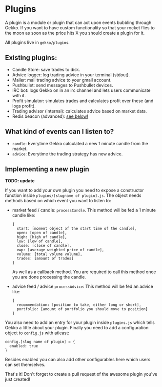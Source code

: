 # Plugins

A plugin is a module or plugin that can act upon events bubbling 
through Gekko. If you want to have custom functionality so that your rocket
flies to the moon as soon as the price hits X you should create a plugin for it.

All plugins live in `gekko/plugins`.

## Existing plugins:

- Candle Store: save trades to disk.
- Advice logger: log trading advice in your terminal (stdout).
- Mailer: mail trading advice to your gmail account.
- Pushbullet: send messages to Pushbullet devices.
- IRC bot: logs Gekko on in an irc channel and lets users communicate with it.
- Profit simulator: simulates trades and calculates profit over these (and logs profit).
- Trading advisor (internal): calculates advice based on market data.
- Redis beacon (advanced): [see below!](#redis-beacon)

## What kind of events can I listen to?

- `candle`: Everytime Gekko calculated a new 1 minute candle from the market.
- `advice`: Everytime the trading strategy has new advice.

## Implementing a new plugin

**TODO: update**

If you want to add your own plugin you need to expose a constructor function inside
`plugins/[slugname of plugin].js`. The object needs methods based on which event you want
to listen to:

- market feed / candle: `processCandle`.
  This method will be fed a 1 minute candle like:

      {
        start: [moment object of the start time of the candle],
        open: [open of candle],
        high: [high of candle],
        low: [low of candle],
        close: [close of candle],
        vwp: [average weighted price of candle],
        volume: [total volume volume],
        trades: [amount of trades]
      }

  As well as a callback method. You are required to call this method
  once you are done processing the candle.

- advice feed / advice `processAdvice`:
  This method will be fed an advice like:

      {
        recommendation: [position to take, either long or short],
        portfolio: [amount of portfolio you should move to position]
      }

You also need to add an entry for your plugin inside `plugins.js` which tells Gekko a little about
your plugin. Finally you need to add a configuration object to `config.js` with atleast:

    config.[slug name of plugin] = {
      enabled: true
    }

Besides enabled you can also add other configurables here which users can set themselves. 

That's it! Don't forget to create a pull request of the awesome plugin you've just created!
